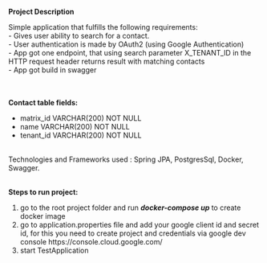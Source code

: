 
<b>Project Description</b>

Simple application that fulfills the following requirements:
<br>- Gives user ability to search for a contact.
<br>- User authentication is made by OAuth2 (using Google Authentication)
<br>- App got one endpoint, that using search parameter X_TENANT_ID in the HTTP request header 
returns result with matching contacts
<br>- App got build in swagger

<br><br><b>Contact table fields:</b>
<ul>
    <li>matrix_id VARCHAR(200) NOT NULL</li>
    <li>name VARCHAR(200) NOT NULL</li>
    <li>tenant_id VARCHAR(200) NOT NULL</li>
</ul>

<br>Technologies and Frameworks used : Spring JPA, PostgresSql, Docker, Swagger.

<br><b>Steps to run project:</b>
<ol>
    <li>go to the root project folder and run <b><i>docker-compose up</i></b> to create docker image</li>
    <li>go to application.properties file and add your google client id and secret id, for this you need to create project and credentials via google dev console https://console.cloud.google.com/ </li>
    <li>start TestApplication</li>
</ol>